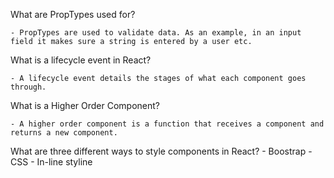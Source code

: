 What are PropTypes used for?

	- PropTypes are used to validate data. As an example, in an input field it makes sure a string is entered by a user etc.
What is a lifecycle event in React?

	- A lifecycle event details the stages of what each component goes through.
What is a Higher Order Component?

	- A higher order component is a function that receives a component and returns a new component. 
What are three different ways to style components in React?
	- Boostrap
	- CSS
	- In-line styline